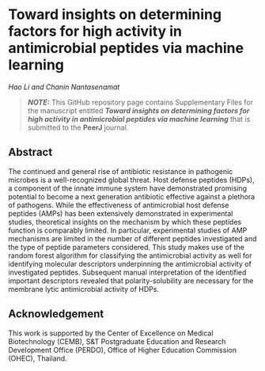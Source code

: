 # Toward insights on determining factors for high activity in antimicrobial peptides via machine learning

*Hao Li and Chanin Nantasenamat*

> **_NOTE:_** This GitHub repository page contains Supplementary Files for the manuscript entitled ***Toward insights on determining factors for high activity in antimicrobial peptides via machine learning*** that is submitted to the **PeerJ** journal.

## Abstract
The continued and general rise of antibiotic resistance in pathogenic microbes is a well-recognized global threat. Host defense peptides (HDPs), a component of the innate immune system have demonstrated promising potential to become a next generation antibiotic effective against a plethora of pathogens. While the effectiveness of antimicrobial host defense peptides (AMPs) has been extensively demonstrated in experimental studies, theoretical insights on the mechanism by which these peptides function is comparably limited. In particular, experimental studies of AMP mechanisms are limited in the number of different peptides investigated and the type of peptide parameters considered. This study makes use of the random forest algorithm for classifying the antimicrobial activity as well for identifying molecular descriptors underpinning the antimicrobial activity of investigated peptides. Subsequent manual interpretation of the identified important descriptors revealed that polarity-solubility are necessary for the membrane lytic antimicrobial activity of HDPs.

## Acknowledgement
This work is supported by the Center of Excellence on Medical Biotechnology (CEMB), S&T Postgraduate Education and Research Development Office (PERDO), Office of Higher Education Commission (OHEC), Thailand.
